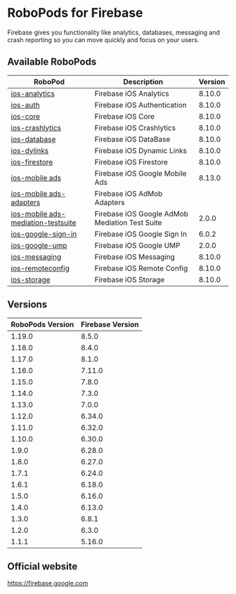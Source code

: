 # RoboPods for Firebase

Firebase gives you functionality like analytics, databases, messaging and crash reporting so you can move quickly and focus on your users.

## Available RoboPods

| RoboPod                                  | Description                   | Version |
|------------------------------------------|-------------------------------|---------|
| [ios-analytics](ios-analytics/)          | Firebase iOS Analytics        | 8.10.0  |
| [ios-auth](ios-auth/)                    | Firebase iOS Authentication   | 8.10.0  |
| [ios-core](ios-core/)                    | Firebase iOS Core             | 8.10.0  |
| [ios-crashlytics](ios-crashlytics/)      | Firebase iOS Crashlytics      | 8.10.0  |
| [ios-database](ios-database/)            | Firebase iOS DataBase         | 8.10.0  |
| [ios-dylinks](ios-dylinks/)              | Firebase iOS Dynamic Links    | 8.10.0  |
| [ios-firestore](ios-firestore/)          | Firebase iOS Firestore        | 8.10.0  |
| [ios-mobile ads](ios-google-mobile-ads/) | Firebase iOS Google Mobile Ads| 8.13.0  |
| [ios-mobile ads-adapters](ios-google-mobile-ads-adapters/)| Firebase iOS AdMob Adapters|   |
| [ios-mobile ads-mediation-testsuite](ios-google-mobile-ads-mediation-testsuite/)| Firebase iOS Google AdMob Mediation Test Suite| 2.0.0  |
| [ios-google-sign-in](ios-google-sign-in/)| Firebase iOS Google Sign In   | 6.0.2   |
| [ios-google-ump](ios-google-ump/)        | Firebase iOS Google UMP       | 2.0.0   |
| [ios-messaging](ios-messaging/)          | Firebase iOS Messaging        | 8.10.0  |
| [ios-remoteconfig](ios-remoteconfig/)    | Firebase iOS Remote Config    | 8.10.0  |
| [ios-storage](ios-storage/)              | Firebase iOS Storage          | 8.10.0  |

## Versions

| RoboPods Version  | Firebase Version    |
|-------------------|---------------------|
| 1.19.0            | 8.5.0               |
| 1.18.0            | 8.4.0               |
| 1.17.0            | 8.1.0               |
| 1.16.0            | 7.11.0              |
| 1.15.0            | 7.8.0               |
| 1.14.0            | 7.3.0               |
| 1.13.0            | 7.0.0               |
| 1.12.0            | 6.34.0              |
| 1.11.0            | 6.32.0              |
| 1.10.0            | 6.30.0              |
| 1.9.0             | 6.28.0              |
| 1.8.0             | 6.27.0              |
| 1.7.1             | 6.24.0              |
| 1.6.1             | 6.18.0              |
| 1.5.0             | 6.16.0              |
| 1.4.0             | 6.13.0              |
| 1.3.0             | 6.8.1               |
| 1.2.0             | 6.3.0               |
| 1.1.1             | 5.16.0              |

## Official website

https://firebase.google.com